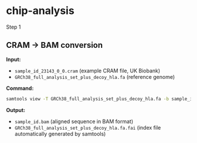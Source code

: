 # chip-analysis
Step 1

## CRAM → BAM conversion

**Input:**
- `sample_id_23143_0_0.cram` (example CRAM file, UK Biobank)
- `GRCh38_full_analysis_set_plus_decoy_hla.fa` (reference genome)

**Command:**
```bash
samtools view -T GRCh38_full_analysis_set_plus_decoy_hla.fa -b sample_id_23143_0_0.cram > sample_id.bam
```

**Output:**
- `sample_id.bam` (aligned sequence in BAM format)
- `GRCh38_full_analysis_set_plus_decoy_hla.fa.fai` (index file automatically generated by samtools)
